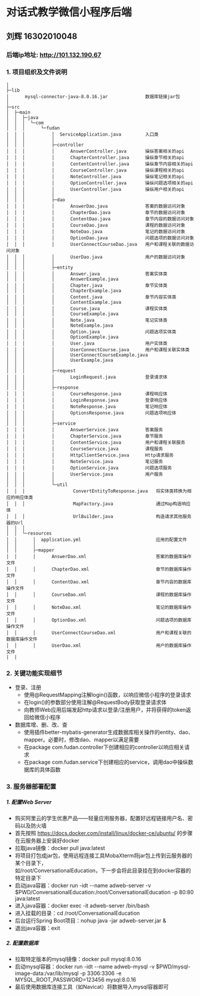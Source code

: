 # 对话式教学微信小程序后端
## 刘辉 16302010048

### 后端ip地址: http://101.132.190.67

### 1. 项目组织及文件说明
```
│          
├─lib
│      mysql-connector-java-8.0.16.jar              数据库链接jar包
│      
├─src
│  ├─main
│  │  ├─java
│  │  │  └─com
│  │  │      └─fudan
│  │  │          │  ServiceApplication.java         入口类
│  │  │          │  
│  │  │          ├─controller
│  │  │          │      AnswerController.java       操纵答案相关的api
│  │  │          │      ChapterController.java      操纵章节相关的api
│  │  │          │      ContentController.java      操纵章节内容相关的api
│  │  │          │      CourseController.java       操纵课程相关的api
│  │  │          │      NoteController.java         操纵笔记相关的api
│  │  │          │      OptionController.java       操纵问题选项相关的api
│  │  │          │      UserController.java         操纵用户相关的api
│  │  │          │      
│  │  │          ├─dao
│  │  │          │      AnswerDao.java              答案的数据访问对象
│  │  │          │      ChapterDao.java             章节的数据访问对象
│  │  │          │      ContentDao.java             章节内容的数据访问对象
│  │  │          │      CourseDao.java              课程的数据访问对象
│  │  │          │      NoteDao.java                笔记的数据访问对象
│  │  │          │      OptionDao.java              问题选项的数据访问对象
│  │  │          │      UserConnectCourseDao.java   用户和课程关联的数据访问对象
│  │  │          │      UserDao.java                用户的数据访问对象
│  │  │          │      
│  │  │          ├─entity
│  │  │          │      Answer.java                 答案实体类
│  │  │          │      AnswerExample.java
│  │  │          │      Chapter.java                章节实体类
│  │  │          │      ChapterExample.java
│  │  │          │      Content.java                章节内容实体类
│  │  │          │      ContentExample.java
│  │  │          │      Course.java                 课程实体类
│  │  │          │      CourseExample.java
│  │  │          │      Note.java                   笔记实体类
│  │  │          │      NoteExample.java
│  │  │          │      Option.java                 问题选项实体类
│  │  │          │      OptionExample.java
│  │  │          │      User.java                   用户实体类
│  │  │          │      UserConnectCourse.java      用户和课程关联实体类
│  │  │          │      UserConnectCourseExample.java
│  │  │          │      UserExample.java
│  │  │          │      
│  │  │          ├─request
│  │  │          │      LoginRequest.java           登录请求体
│  │  │          │      
│  │  │          ├─response
│  │  │          │      CourseResponse.java         课程响应体
│  │  │          │      LoginResponse.java          登录响应体
│  │  │          │      NoteResponse.java           笔记响应体
│  │  │          │      OptionsResponse.java        问题选项响应体
│  │  │          │      
│  │  │          ├─service
│  │  │          │      AnswerService.java          答案服务
│  │  │          │      ChapterService.java         章节服务
│  │  │          │      ContentService.java         用户和课程关联服务
│  │  │          │      CourseService.java          课程服务
│  │  │          │      HttpClientService.java      Http请求服务
│  │  │          │      NoteService.java            笔记服务
│  │  │          │      OptionService.java          问题选项服务
│  │  │          │      UserService.java            用户服务
│  │  │          │      
│  │  │          └─util
│  │  │                  ConvertEntityToResponse.java   将实体类转换为相应的响应体类
│  │  │                  MapFactory.java                通过Map构造响应体
│  │  │                  UrlBuilder.java                构造请求其他服务器的Url
│  │  │                  
│  │  └─resources
│  │      │  application.yml                            应用的配置文件
│  │      │  
│  │      ├─mapper
│  │      │      AnswerDao.xml                          答案的数据库操作文件
│  │      │      ChapterDao.xml                         章节的数据库操作文件
│  │      │      ContentDao.xml                         章节内容的数据库操作文件
│  │      │      CourseDao.xml                          课程的数据库操作文件
│  │      │      NoteDao.xml                            笔记的数据库操作文件
│  │      │      OptionDao.xml                          问题选项的数据库操作文件
│  │      │      UserConnectCourseDao.xml               用户和课程关联的数据库操作文件
│  │      │      UserDao.xml                            用户的数据库操作文件
|  |
```

### 2. 关键功能实现细节
+ 登录、注册
    + 使用@RequestMapping注解login()函数，以响应微信小程序的登录请求
    + 在login()的参数部分使用注解@RequestBody获取登录请求体
    + 向教师Web应用后端发起http请求以登录/注册用户，并将获得的token返回给微信小程序
+ 数据库增、删、改、查
    + 使用插件better-mybatis-generator生成数据库相关操作的entity、dao、mapper。必要时，修改dao、mapper以满足需要
    + 在package com.fudan.controller下创建相应的controller以响应相关请求
    + 在package com.fudan.service下创建相应的service，调用dao中操纵数据库的具体函数

### 3. 服务器部署配置
##### 1. 配置Web Server
+ 购买阿里云的学生优惠产品——轻量应用服务器，配置好远程链接用户名、密码以及防火墙
+ 首先按照 https://docs.docker.com/install/linux/docker-ce/ubuntu/ 的步骤在云服务器上安装好docker
+ 拉取java镜像：docker pull java:latest 
+ 将项目打包成jar包，使用远程连接工具MobaXterm将jar包上传到云服务器的某个目录下，<br>如/root/ConversationalEducation，下一步会将此目录挂在到docker容器的特定目录下
+ 启动java容器：docker run -idt --name adweb-server -v $PWD/ConversationalEducation:/root/ConversationalEducation  -p 80:80 java:latest
+ 进入java容器：docker exec -it adweb-server /bin/bash
+ 进入挂载的目录：cd /root/ConversationalEducation
+ 后台运行Spring Boot项目：nohup java -jar adweb-server.jar &
+ 退出java容器：exit

##### 2. 配置数据库
+ 拉取特定版本的mysql镜像：docker pull mysql:8.0.16
+ 启动mysql容器：docker run -idt --name adweb-mysql -v $PWD/mysql-image-data:/var/lib/mysql -p 3306:3306 -e MYSQL_ROOT_PASSWORD=123456  mysql:8.0.16
+ 最后使用数据库连接工具（如Navicat）将数据导入mysql容器即可
